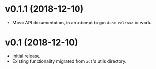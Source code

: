 # v0.1.1 (2018-12-10)

- Move API documentation, in an attempt to get `dune-release` to work.

# v0.1 (2018-12-10)

- Initial release.
- Existing functionality migrated from `act`'s utils directory.
